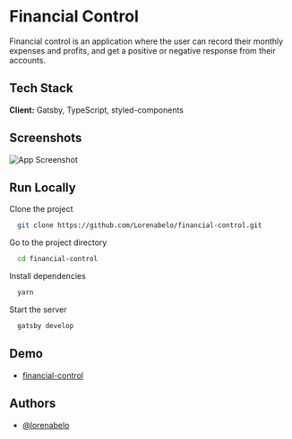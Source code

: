 # Financial Control

Financial control is an application where the user can record their monthly expenses and profits, and get a positive or negative response from their accounts.

## Tech Stack

**Client:** Gatsby, TypeScript, styled-components

## Screenshots

![App Screenshot](https://i.imgur.com/OmyiW2R.png)

## Run Locally

Clone the project

```bash
  git clone https://github.com/Lorenabelo/financial-control.git
```

Go to the project directory

```bash
  cd financial-control
```

Install dependencies

```bash
  yarn
```

Start the server

```bash
  gatsby develop
```

## Demo

- [financial-control](https://financial-control.vercel.app/)

## Authors

- [@lorenabelo](https://github.com/Lorenabelo)
